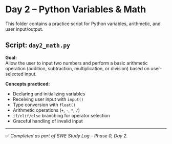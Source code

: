 # Day 2 – Python Variables & Math

This folder contains a practice script for Python variables, arithmetic, and user input/output.

## Script: `day2_math.py`

**Goal:**  
Allow the user to input two numbers and perform a basic arithmetic operation (addition, subtraction, multiplication, or division) based on user-selected input.

**Concepts practiced:**
- Declaring and initializing variables
- Receiving user input with `input()`
- Type conversion with `float()`
- Arithmetic operations (`+`, `-`, `*`, `/`)
- `if/elif/else` branching for operator selection
- Graceful handling of invalid input

---

✅ _Completed as part of SWE Study Log – Phase 0, Day 2._
